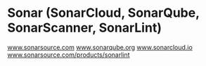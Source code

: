 # Sonar (SonarCloud, SonarQube, SonarScanner, SonarLint)
www.sonarsource.com
www.sonarqube.org
www.sonarcloud.io
www.sonarsource.com/products/sonarlint
